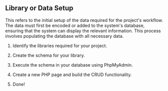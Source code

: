 ## Library or Data Setup
This refers to the initial setup of the data required for the project's workflow. The data must first be encoded or added to the system's database, ensuring that the system can display the relevant information. This process involves populating the database with all necessary data.


1. Identify the libraries required for your project.

2. Create the schema for your library.

3. Execute the schema in your database using PhpMyAdmin.

4. Create a new PHP page and build the CRUD functionality.

5. Done!
